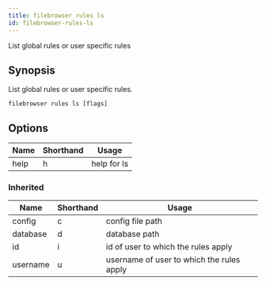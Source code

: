 ```yaml
---
title: filebrowser rules ls
id: filebrowser-rules-ls
---
```


List global rules or user specific rules

## Synopsis

List global rules or user specific rules.

```
filebrowser rules ls [flags]
```

## Options

| Name | Shorthand | Usage |
|------|-----------|-------|
|help|h|help for ls|

### Inherited

| Name | Shorthand | Usage |
|------|-----------|-------|
|config|c|config file path|
|database|d|database path|
|id|i|id of user to which the rules apply|
|username|u|username of user to which the rules apply|

